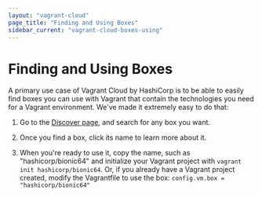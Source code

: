 ```yaml
---
layout: "vagrant-cloud"
page_title: "Finding and Using Boxes"
sidebar_current: "vagrant-cloud-boxes-using"
---
```


# Finding and Using Boxes

A primary use case of Vagrant Cloud by HashiCorp is to be able to easily find
boxes you can use with Vagrant that contain the technologies you need
for a Vagrant environment. We've made it extremely easy to do that:

1. Go to the [Discover page](https://vagrantcloud.com/discover), and search for
   any box you want.

1. Once you find a box, click its name to learn more about it.

1. When you're ready to use it, copy the name, such as "hashicorp/bionic64"
   and initialize your Vagrant project with `vagrant init hashicorp/bionic64`.
   Or, if you already have a Vagrant project created, modify the Vagrantfile
   to use the box: `config.vm.box = "hashicorp/bionic64"`
